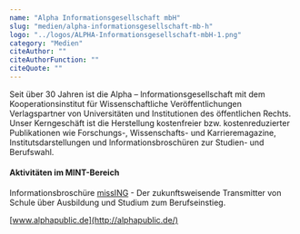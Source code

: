 ```yaml
---
name: "Alpha Informationsgesellschaft mbH"
slug: "medien/alpha-informationsgesellschaft-mb-h"
logo: "../logos/ALPHA-Informationsgesellschaft-mbH-1.png"
category: "Medien"
citeAuthor: ""
citeAuthorFunction: ""
citeQuote: ""
---
```


Seit über 30 Jahren ist die Alpha – lnformationsgesellschaft mit dem Kooperationsinstitut für Wissenschaftliche Veröffentlichungen Verlagspartner von Universitäten und Institutionen des öffentlichen Rechts. Unser Kerngeschäft ist die Herstellung kostenfreier bzw. kostenreduzierter Publikationen wie Forschungs-, Wissenschafts- und Karrieremagazine, Institutsdarstellungen und lnformationsbroschüren zur Studien- und Berufswahl.

#### Aktivitäten im MINT-Bereich

Informationsbroschüre [missING](http://institut-wv.de/missing/) - Der zukunftsweisende Transmitter von Schule über Ausbildung und Studium zum Berufseinstieg.

[www.alphapublic.de](http://alphapublic.de/)
